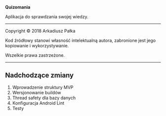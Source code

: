**Quizomania**

Aplikacja do sprawdzania swojej wiedzy.

---

Copyright © 2018 Arkadiusz Pałka

Kod źródłowy stanowi własność intelektualną autora, zabronione jest jego kopiowanie i wykorzystywanie.

Wszelkie prawa zastrzeżone.

---

## Nadchodzące zmiany

1. Wprowadzenie struktury MVP
2. Wersjonowanie buildów
3. Thread safety dla bazy danych
4. Konfiguracja Android Lint
5. Testy

